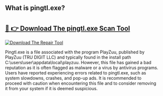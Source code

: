 ## What is pingtl.exe? 

# <h2><a href="https://exedetect.com/download.php?pingtl.exe">🔗 👉 Download The pingtl.exe Scan Tool</a></h2>

[![Download The Repair Tool](https://exedetect.com/download-button.jpg)](https://exedetect.com/download.php?pingtl.exe)

Pingtl.exe is a file associated with the program PlayZuu, published by PlayZuu (TRU DIGIT LLC) and typically found in the install path C:\users\user\appdata\local\playzuu. However, this file has gained a bad reputation as it is often flagged as malware or a virus by antivirus programs. Users have reported experiencing errors related to pingtl.exe, such as system slowdowns, crashes, and pop-up ads. It is recommended to proceed with caution when encountering this file and to consider removing it from your system if it is deemed suspicious.
